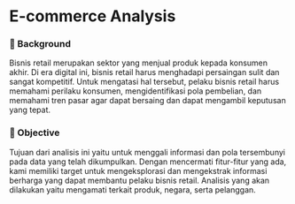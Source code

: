 # E-commerce Analysis

### 📕 Background

Bisnis retail merupakan sektor yang menjual produk kepada konsumen akhir. Di era digital ini, bisnis retail harus menghadapi persaingan sulit dan sangat kompetitif. Untuk mengatasi hal tersebut, pelaku bisnis retail harus memahami perilaku konsumen, mengidentifikasi pola pembelian, dan memahami tren pasar agar dapat bersaing dan dapat mengambil keputusan yang tepat.

### 🎯 Objective

Tujuan dari analisis ini yaitu untuk menggali informasi dan pola tersembunyi pada data yang telah dikumpulkan. Dengan mencermati fitur-fitur yang ada, kami memiliki target untuk mengeksplorasi dan mengekstrak informasi berharga yang dapat membantu pelaku bisnis retail. Analisis yang akan dilakukan yaitu mengamati terkait produk, negara, serta pelanggan.